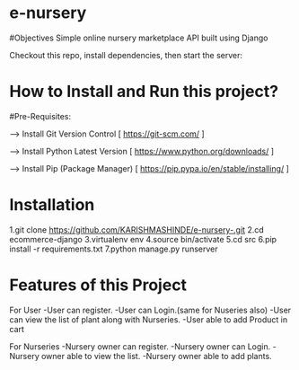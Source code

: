 # e-nursery

#Objectives
Simple online nursery marketplace API  built using Django

Checkout this repo, install dependencies, then start the server:

# How to Install and Run this project?

#Pre-Requisites:

--> Install Git Version Control [ https://git-scm.com/ ]

--> Install Python Latest Version [ https://www.python.org/downloads/ ]

--> Install Pip (Package Manager) [ https://pip.pypa.io/en/stable/installing/ ]


# Installation
1.git clone https://github.com/KARISHMASHINDE/e-nursery-.git
2.cd ecommerce-django
3.virtualenv env
4.source bin/activate
5.cd src
6.pip install -r requirements.txt
7.python manage.py runserver

# Features of this Project
For User 
-User can register.
-User can Login.(same for Nuseries also)
-User can view the list of plant along with Nurseries.
-User able to add Product in cart

For Nurseries
-Nursery owner can register.
-Nursery owner can Login.
-Nursery owner able to view the list.
-Nursery owner able to add plants.
